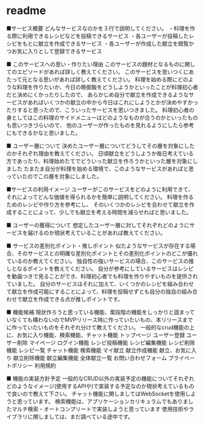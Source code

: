 # readme
■サービス概要
どんなサービスなのかを３行で説明してください。
・料理を作る際に利用できるレシピなどを投稿できるサービス
・各ユーザーが投稿したレシピをもとに献立を作成できるサービス
・各ユーザーが作成した献立を閲覧かつお気に入りとして登録できるサービス

■ このサービスへの思い・作りたい理由
このサービスの題材となるものに関してのエピソードがあれば詳しく教えてください。
このサービスを思いつくにあたって元となる思いがあれば詳しく教えてください。
料理を始める際にどのような料理を作りたいか、今日の晩御飯をどうしようかといったことが料理初心者だと決めにくかったりしたので、
あらかじめ自分で献立を作成できるようなサービスがあればいくつかの献立の中から今日はこれにしようとかが決めやすかったりすると思ったので、こういったサービスを思いつきました。
料理初心者の身としてはこの料理のサイドメニューはどのようなものが合うのかといったものも思いつきづらいので、
他のユーザーが作ったものを見れるようにしたら参考にもできるかなと思いました。


■ ユーザー層について
決めたユーザー層についてどうしてその層を対象にしたのかそれぞれ理由を教えてください。
日頃献立をどうしようか毎日考えている方であったり、料理始めたてでどういった献立を作ろうかといった層を対象にしました
たまたま自分が料理を始める環境で、このようなサービスがあればと思っていたのでこの層を対象にしました。

■サービスの利用イメージ
ユーザーがこのサービスをどのように利用できて、それによってどんな価値を得られるかを簡単に説明してください。
料理を作るためのレシピや作り方を参考にし、
そのいくつかのレシピを合わせて献立を作成することによって、少しでも献立を考える時間を減らせればと思いました。

■ ユーザーの獲得について
想定したユーザー層に対してそれぞれどのようにサービスを届けるのか現状考えていることがあれば教えてください。


■ サービスの差別化ポイント・推しポイント
似たようなサービスが存在する場合、そのサービスとの明確な差別化ポイントとその差別化ポイントのどこが優れているのか教えてください。
独自性の強いサービスの場合、このサービスの推しとなるポイントを教えてください。
自分が参考にしているサービスはレシピを動画つきで見ることができ、料理初心者でも料理を作りやすいものを提供されていました。
自分のサービスはそれに加えて、いくつかのレシピを組み合わせて献立を作成可能にすることによって、料理を投稿せずとも自分の独自の組み合わせで献立を作成できる点が推しポイントです。

■ 機能候補
現状作ろうと思っている機能、案段階の機能をしっかりと固まっていなくても構わないのでMVPリリース時に作っていたいもの、本リリースまでに作っていたいものをそれぞれ分けて教えてください。
一般的なcrud機能の上に、お気に入り機能、検索機能、チャット機能
トップページ
ユーザー登録
ユーザー削除
マイページ
ログイン機能
レシピ投稿機能
レシピ編集機能
レシピ削除機能
レシピ一覧
チャット機能
検索機能
マイ献立
献立作成機能
献立、お気に入り
献立削除機能
献立編集機能
全体献立一覧
お問い合わせフォーム
プライベートポリシー
利用規約

■ 機能の実装方針予定
一般的なCRUD以外の実装予定の機能についてそれぞれどのようなイメージ(使用するAPIや)で実装する予定なのか現状考えているもので良いので教えて下さい。
チャット機能に関しましてはWebSocketを使用しようと思っています。
検索機能は、アプリケーションカリキュラムでもありましたマルチ検索・オートコンプリートで実装しようと思っています
使用技術やライブラリに関しましては、まだ調べている途中です。